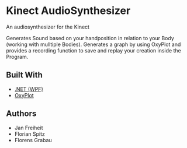 # Kinect AudioSynthesizer

An audiosynthesizer for the Kinect

Generates Sound based on your handposition in relation to your Body (working with mulltiple Bodies).
Generates a graph by using OxyPlot and provides a recording function to save and replay your creation inside the Program.

## Built With

* [.NET (WPF)](https://dotnet.microsoft.com/)
* [OxyPlot](http://www.oxyplot.org/)

## Authors

* Jan Freiheit
* Florian Spitz
* Florens Grabau

